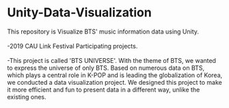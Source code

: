 # Unity-Data-Visualization
This repository is Visualize BTS' music information data using Unity.<BR/><BR/>
-2019 CAU Link Festival Participating projects.<BR/><BR/>
-This project is called 'BTS UNIVERSE'. With the theme of BTS, we wanted to express the universe of only BTS. Based on numerous data on BTS, which plays a central role in K-POP and is leading the globalization of Korea, we conducted a data visualization project. We designed this project to make it more efficient and fun to present data in a different way, unlike the existing ones.

